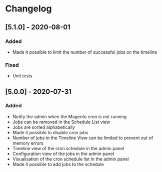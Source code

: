# Changelog

## [5.1.0] - 2020-08-01
### Added
- Made it possible to limit the number of successful jobs on the timeline

### Fixed
- Unit tests

## [5.0.0] - 2020-07-31
### Added

- Notify the admin when the Magento cron is not running
- Jobs can be removed in the Schedule List view
- Jobs are sorted alphabetically
- Made it possible to disable cron jobs
- Number of jobs  in the Timeline View can be limited to prevent out of memory errors
- Timeline view of the cron schedule in the admin panel
- Configuration view of the jobs in the admin panel
- Visualisation of the cron schedule list in the admin panel
- Made it possible to add jobs to the schedule
